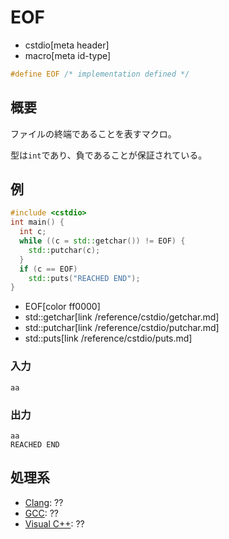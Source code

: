 # EOF
* cstdio[meta header]
* macro[meta id-type]

```cpp
#define EOF /* implementation defined */
```

## 概要
ファイルの終端であることを表すマクロ。

型は`int`であり、負であることが保証されている。

## 例
```cpp example
#include <cstdio>
int main() {
  int c;
  while ((c = std::getchar()) != EOF) {
    std::putchar(c);
  }
  if (c == EOF)
    std::puts("REACHED END");
}

```
* EOF[color ff0000]
* std::getchar[link /reference/cstdio/getchar.md]
* std::putchar[link /reference/cstdio/putchar.md]
* std::puts[link /reference/cstdio/puts.md]

### 入力
```
aa
```

### 出力
```
aa
REACHED END
```


## 処理系

- [Clang](/implementation.md#clang): ??
- [GCC](/implementation.md#gcc): ??
- [Visual C++](/implementation.md#visual_cpp): ??

